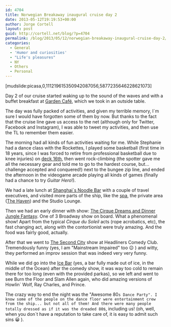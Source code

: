 ```yaml
---
id: 4704
title: Norwegian Breakaway inaugural cruise day 2
date: 2013-05-12T19:19:53+00:00
author: Jorge Cortell
layout: post
guid: http://cortell.net/blog/?p=4704
permalink: /blog/2013/05/12/norwegian-breakaway-inaugural-cruise-day-2/
categories:
  - General
  - 'Humor and curiosities'
  - "Life's pleasures"
  - NY
  - Others
  - Personal
---
```

[mudslide:picasa,0,111219615350942087056,5877235646228621073]

Day 2 of our cruise started waking up to the sound of the waves and with a buffet breakfast at <a title="http://www.breakaway.ncl.com/ship/restaurants/garden-cafe/" href="http://www.breakaway.ncl.com/ship/restaurants/garden-cafe/" target="_blank">Garden Café</a>, which we took in an outside table.

The day was fully packed of activities, and given my terrible memory, I`m sure I would have forgotten some of them by now. But thanks to the fact that the cruise line gave us access to the net (although only for Twitter, Facebook and Instagram), I was able to tweet my activities, and then use the TL to remember them easier.

The morning had all kinds of fun activities waiting for me. While Stephanie had a dance class with the Rockettes, I played some basketball (first time in 18 years, since I was forced to retire from professional basketball due to knee injuries) on <a title="http://www.breakaway.ncl.com/ship/recreation/sports-complex/" href="http://www.breakaway.ncl.com/ship/recreation/sports-complex/" target="_blank">deck 16th</a>, then went rock-climbing (the spotter gave me all the necessary gear and told me to go to the hardest course, but... challenge accepted and conquered!) next to the bungee zip line, and ended the afternoon in the videogame arcade playing all kinds of games (finally had a chance to try _Guitar Hero_!).

We had a late lunch at <a title="http://www.breakaway.ncl.com/ship/restaurants/shanghais-noodle-bar/" href="http://www.breakaway.ncl.com/ship/restaurants/shanghais-noodle-bar/" target="_blank">Shanghai`s Noodle Bar</a> with a couple of travel executives, and visited more parts of the ship, like the <a title="http://www.breakaway.ncl.com/ship/spa/" href="http://www.breakaway.ncl.com/ship/spa/" target="_blank">spa</a>, the private area (<a title="http://www.breakaway.ncl.com/ship/staterooms/the-haven-deluxe-owners-suite-with-large-balcony/" href="http://www.breakaway.ncl.com/ship/staterooms/the-haven-deluxe-owners-suite-with-large-balcony/" target="_blank">The Haven</a>) and the Studio Lounge.

Then we had an early dinner with show: <a title="http://www.breakaway.ncl.com/ship/entertainment/cirque-dreams-and-dinner-jungle-fantasy/" href="http://www.breakaway.ncl.com/ship/entertainment/cirque-dreams-and-dinner-jungle-fantasy/" target="_blank">The Cirque Dreams and Dinner Jungle Fantasy</a>. One of 3 Broadway show on board. What a phenomenal show! Apart from the typical _Cirque du Soleil_ acts (rope acrobatics, etc), the fast changing act, along with the contortionist were truly amazing. And the food was fairly good, actually.

After that we went to <a title="http://www.breakaway.ncl.com/ship/entertainment/second-city/" href="http://www.breakaway.ncl.com/ship/entertainment/second-city/" target="_blank">The Second City</a> show at Headliners Comedy Club. Tremendously funny (yes, I am "Mainstream Impaired" too 😉 ) and witty, they performed an improv session that was indeed very very funny.

While we did go into the <a title="http://www.breakaway.ncl.com/ship/bars-and-lounges/ice-bar/" href="http://www.breakaway.ncl.com/ship/bars-and-lounges/ice-bar/" target="_blank">Ice Bar</a> (yes, a bar fully made out of ice, in the middle of the Ocean) after the comedy show, it was way too cold to remain there for too long (even with the provided parkas), so we left and went to see Burn the Floor and Slam Allen again, who did amazing versions of Howlin` Wolf, Ray Charles, and Prince.

The crazy way to end the night was the "Awesome 80`s Dance Party". I know some of the people on the dance floor were entertainment crew from the ship... but not all of them! And there were many people totally dressed as if it was the dreaded 80`s, including us! (oh, well, when you don`t have a reputation to take care of, it is easy to admit such sins 😀 ).